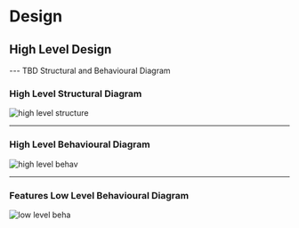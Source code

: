# Design
## High Level Design
--- TBD Structural and Behavioural Diagram

### High Level Structural Diagram
 ![high level structure](https://user-images.githubusercontent.com/94467725/142768133-7469d9c8-e37f-43e3-aa72-a77456fea1a0.PNG)
 
 --------------------------------------------------------------------------------
### High Level Behavioural Diagram

 ![high level behav](https://user-images.githubusercontent.com/94467725/142768284-f5dcb992-d324-4e37-b443-cd70b8d1f244.PNG)

---------------------------------------------------------------------------------

### Features Low Level Behavioural Diagram
![low level beha](https://user-images.githubusercontent.com/94467725/142768301-3cb13c59-2571-4be5-abd4-ebc0fe96ac9d.PNG)



